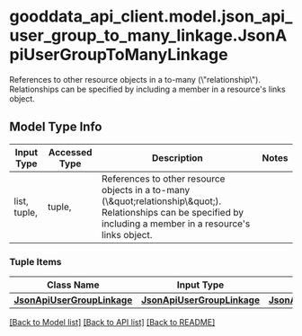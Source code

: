 # gooddata_api_client.model.json_api_user_group_to_many_linkage.JsonApiUserGroupToManyLinkage

References to other resource objects in a to-many (\\\"relationship\\\"). Relationships can be specified by including a member in a resource's links object.

## Model Type Info
Input Type | Accessed Type | Description | Notes
------------ | ------------- | ------------- | -------------
list, tuple,  | tuple,  | References to other resource objects in a to-many (\\\&quot;relationship\\\&quot;). Relationships can be specified by including a member in a resource&#x27;s links object. | 

### Tuple Items
Class Name | Input Type | Accessed Type | Description | Notes
------------- | ------------- | ------------- | ------------- | -------------
[**JsonApiUserGroupLinkage**](JsonApiUserGroupLinkage.md) | [**JsonApiUserGroupLinkage**](JsonApiUserGroupLinkage.md) | [**JsonApiUserGroupLinkage**](JsonApiUserGroupLinkage.md) |  | 

[[Back to Model list]](../../README.md#documentation-for-models) [[Back to API list]](../../README.md#documentation-for-api-endpoints) [[Back to README]](../../README.md)

